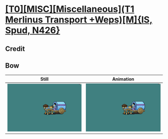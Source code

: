# [\[T0\]\[MISC\]\[Miscellaneous\]\(T1 Merlinus Transport +Weps\)\[M\]{IS, Spud, N426}](../)

## Credit


	
## Bow

| Still | Animation |
| :---: | :-------: |
| ![Bow still](./Bow_000.png) | ![Bow animation](./Bow.gif) |
